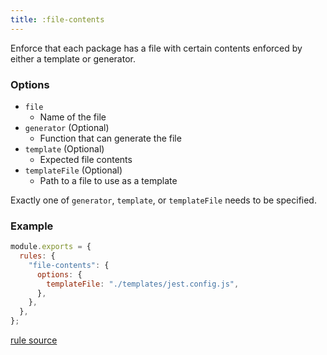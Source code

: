 ```yaml
---
title: :file-contents
---
```


Enforce that each package has a file with certain contents enforced by either a template or generator.

### Options

- `file`
  - Name of the file
- `generator` (Optional)
  - Function that can generate the file
- `template` (Optional)
  - Expected file contents
- `templateFile` (Optional)
  - Path to a file to use as a template

Exactly one of `generator`, `template`, or `templateFile` needs to be specified.

### Example

```javascript
module.exports = {
  rules: {
    "file-contents": {
      options: {
        templateFile: "./templates/jest.config.js",
      },
    },
  },
};
```

[rule source](https://github.com/monorepolint/monorepolint/blob/master/packages/rules/src/fileContents.ts)
